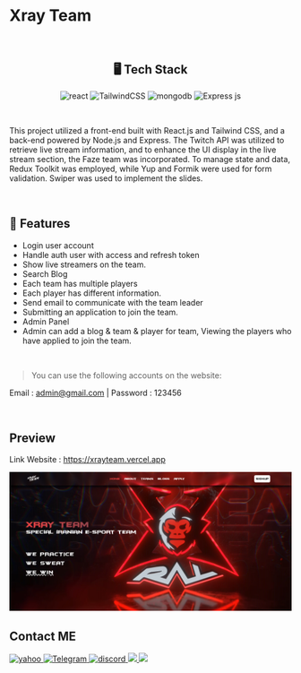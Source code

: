 <h1>Xray Team</h1>
<br/>
<h2 align="center">🖥️ Tech Stack</h2>

<p align="center">
  <img alt="react" src="https://img.shields.io/badge/react-%2320232a.svg?style=for-the-badge&logo=react&logoColor=%2361DAFB" />
  <img alt="TailwindCSS" src="https://img.shields.io/badge/tailwindcss-%2338B2AC.svg?style=for-the-badge&logo=tailwind-css&logoColor=white" />
  <img src="https://img.shields.io/badge/MongoDB-4EA94B?style=for-the-badge&logo=mongodb&logoColor=white" alt="mongodb" />
  <img alt="Express js" src="https://img.shields.io/badge/express.js-%23404d59.svg?style=for-the-badge&logo=express&logoColor=%2361DAFB"/>
</p>

<br/>

This project utilized a front-end built with React.js and Tailwind CSS, and a back-end powered by Node.js and Express. The Twitch API was utilized to retrieve live stream information, and to enhance the UI display in the live stream section, the Faze team was incorporated. To manage state and data, Redux Toolkit was employed, while Yup and Formik were used for form validation. Swiper was used to implement the slides.

<br/>

## 🚀 Features
- Login user account
- Handle auth user with access and refresh token
- Show live streamers on the team.
- Search Blog
- Each team has multiple players
- Each player has different information.
- Send email to communicate with the team leader
- Submitting an application to join the team.
- Admin Panel
- Admin can add a blog & team & player for team, Viewing the players who have applied to join the team.

<br />

>You can use the following accounts on the website:

Email : admin@gmail.com
| Password : 123456

<br/>

## Preview

Link Website : https://xrayteam.vercel.app

![xray team](/public/images/xray.png)

## Contact ME

<a href="mailto:aminbabaei_dev@yahoo.com">
    <img alt="yahoo" src="https://img.shields.io/badge/Yahoo!-6001D2?style=for-the-badge&logo=Yahoo!&logoColor=white)" />
</a>
<a href="https://www.linkedin.com/in/amin-babaei">
    <img alt="Telegram" src="https://img.shields.io/badge/linkedin-%230077B5.svg?style=for-the-badge&logo=linkedin&logoColor=white" />
</a>
<a href="https://discordapp.com/users/294545480799485952">
    <img alt="discord" src="https://img.shields.io/badge/Discord-%235865F2.svg?style=for-the-badge&logo=discord&logoColor=white" />
</a>
<a href="https://wa.me/989935679611">
    <img src="https://img.shields.io/badge/WhatsApp-25D366?style=for-the-badge&logo=whatsapp&logoColor=white"/>
</a>
<a href="https://telegram.me/am_front">
    <img src="https://img.shields.io/badge/Telegram-2CA5E0?style=for-the-badge&logo=telegram&logoColor=white"/>
</a>
